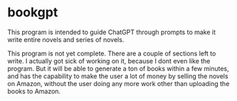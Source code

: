 # bookgpt
This program is intended to guide ChatGPT through prompts to make it write entire novels and series of novels.


This program is not yet complete. There are a couple of sections left to write. I actually got sick of working on it, because I dont even like the program. But it will be able to generate a ton of books within a few minutes, and has the capability to make the user a lot of money by selling the novels on Amazon, without the user doing any more work other than uploading the books to Amazon.
